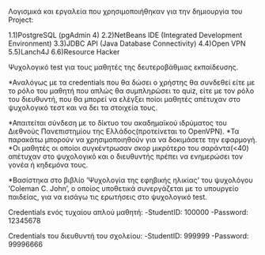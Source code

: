 Λογισμικά και εργαλεία που χρησιμοποιήθηκαν για την δημιουργiα του Project:

1.1)PostgreSQL (pgAdmin 4)
2.2)NetBeans IDE (Integrated Development Environment)
3.3)JDBC API (Java Database Connectivity)
4.4)Open VPN
5.5)Lanch4J
6.6)Resource Hacker


Ψυχολογικό test για τους μαθητές της δευτεροβάθμιας εκπαίδευσης.

*Αναλόγως με τα credentials που θα δώσει ο χρήστης θα συνδεθεί είτε με το ρόλο του μαθητή που απλώς θα συμπληρώσει το quiz, είτε με τον ρόλο του διευθυντή, που θα μπορεί να ελέγξει ποίοι μαθητές απέτυχαν στο ψυχολογικό τεστ και να δει τα στοιχεία τους.

*Απαιτείται σύνδεση με το δίκτυο του ακαδημαϊκού ιδρύματος του Διεθνούς Πανεπιστημίου της Ελλάδος(προτείνεται το OpenVPN). *Τα παρακάτω μπορούν να χρησιμοποιηθούν για να δοκιμάσετε την εφαρμογή. *Οι μαθητές οι οποίοι συγκέντρωσαν σκορ μικρότερο του σαράντα(<40) απέτυχαν στο ψυχολογικό και o διευθυντής πρέπει να ενημερώσει τον γονέα ή κηδεμόνα τους.

*Βασίστηκα στο βιβλίο ’Ψυχολογία της εφηβικής ηλικίας’ του ψυχολόγου ’Coleman C. John’, ο οποίος υποθετικά συνεργάζεται με το υπουργείο παιδείας, για να εισάγω τις ερωτήσεις στο ψυχολογικό test.

Credentials ενός τυχαίου απλού μαθητή: -StudentID: 100000 -Password: 12345678

Credentials του διευθυντή του σχολείου: -StudentID: 999999 -Password: 99996666
